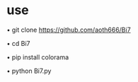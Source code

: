 # use

• git clone https://github.com/aoth666/Bi7

• cd Bi7

• pip install colorama

• python Bi7.py
